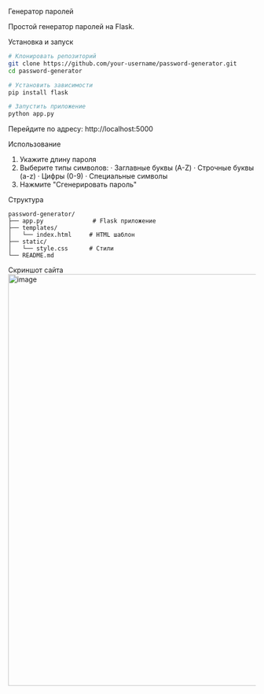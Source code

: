 Генератор паролей

Простой генератор паролей на Flask.

Установка и запуск

```bash
# Клонировать репозиторий
git clone https://github.com/your-username/password-generator.git
cd password-generator

# Установить зависимости
pip install flask

# Запустить приложение
python app.py
```

Перейдите по адресу: http://localhost:5000

Использование

1. Укажите длину пароля
2. Выберите типы символов:
   · Заглавные буквы (A-Z)
   · Строчные буквы (a-z)
   · Цифры (0-9)
   · Специальные символы
3. Нажмите "Сгенерировать пароль"

Структура

```
password-generator/
├── app.py              # Flask приложение
├── templates/
│   └── index.html     # HTML шаблон
├── static/
│   └── style.css      # Стили
└── README.md
```
Скриншот сайта
<img width="729" height="837" alt="image" src="https://github.com/user-attachments/assets/4c5fd6d8-5889-45fb-9b89-a2b3095f517a" />

